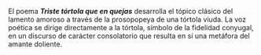 El poema ***Triste tórtola que en quejas*** desarrolla el tópico clásico del lamento amoroso a través de la prosopopeya de una tórtola viuda. La voz poética se dirige directamente a la tórtola, símbolo de la fidelidad conyugal, en un discurso de carácter consolatorio que resulta en sí una metáfora del amante doliente.

